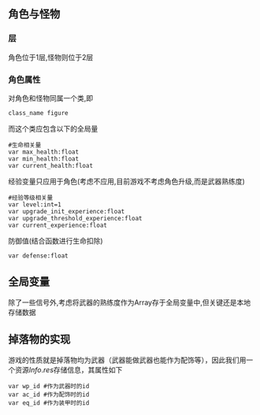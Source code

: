 ## 角色与怪物
### 层
角色位于1层,怪物则位于2层
### 角色属性
对角色和怪物同属一个类,即
```
class_name figure
```
而这个类应包含以下的全局量
```
#生命相关量
var max_health:float
var min_health:float
var current_health:float
``` 
经验变量只应用于角色(考虑不应用,目前游戏不考虑角色升级,而是武器熟练度)
```
#经验等级相关量
var level:int=1
var upgrade_init_experience:float
var upgrade_threshold_experience:float
var current_experience:float
```
防御值(结合函数进行生命扣除)
```
var defense:float
```

## 全局变量
除了一些信号外,考虑将武器的熟练度作为Array存于全局变量中,但关键还是本地存储数据

## 掉落物的实现
游戏的性质就是掉落物均为武器（武器能做武器也能作为配饰等），因此我们用一个资源$Info.res$存储信息，其属性如下
```
var wp_id #作为武器时的id
var ac_id #作为配饰时的id
var eq_id #作为装甲时的id
```
<!--stackedit_data:
eyJoaXN0b3J5IjpbLTE3MzU1ODg4MTgsMTIzODg5NzY3NiwtMj
EzMTcwNTkwXX0=
-->